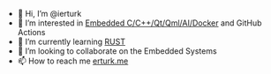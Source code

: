 - 👋 Hi, I’m @ierturk
- 👀 I’m interested in [Embedded C/C++/Qt/Qml/AI/Docker](https://github.com/ierturk/qt-qml-ai-collection) and GitHub Actions
- 🌱 I’m currently learning [RUST](https://www.rust-lang.org)
- 💞️ I’m looking to collaborate on the Embedded Systems
- 📫 How to reach me [erturk.me](https://erturk.me/about)

<!---
ierturk/ierturk is a ✨ special ✨ repository because its `README.md` (this file) appears on your GitHub profile.
You can click the Preview link to take a look at your changes.
--->
